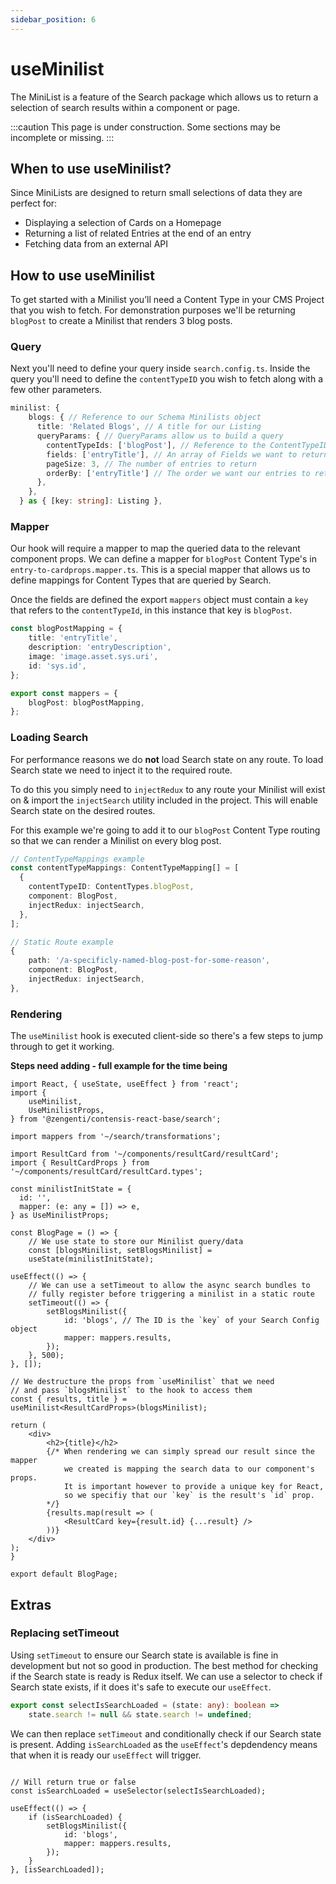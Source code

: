 ```yaml
---
sidebar_position: 6
---
```



# useMinilist

The MiniList is a feature of the Search package which allows us to return a selection of search results within a component or page.

:::caution
This page is under construction. Some sections may be incomplete or missing.
:::

## When to use useMinilist?

Since MiniLists are designed to return small selections of data they are perfect for:

- Displaying a selection of Cards on a Homepage
- Returning a list of related Entries at the end of an entry
- Fetching data from an external API

## How to use useMinilist

To get started with a Minilist you’ll need a Content Type in your CMS Project that you wish to fetch. For demonstration purposes we'll be returning `blogPost` to create a Minilist that renders 3 blog posts. 

### Query

Next you'll need to define your query inside `search.config.ts`. Inside the query you'll need to define the `contentTypeID` you wish to fetch along with a few other parameters.

```ts title="A query object for a minilist"
minilist: {
    blogs: { // Reference to our Schema Minilists object
      title: 'Related Blogs', // A title for our Listing
      queryParams: { // QueryParams allow us to build a query
        contentTypeIds: ['blogPost'], // Reference to the ContentTypeID we want to fetch
        fields: ['entryTitle'], // An array of Fields we want to return from BlogPost
        pageSize: 3, // The number of entries to return
        orderBy: ['entryTitle'] // The order we want our entries to return in
      },
    },
  } as { [key: string]: Listing },
```

### Mapper

Our hook will require a mapper to map the queried data to the relevant component props. We can define a mapper for `blogPost` Content Type's in `entry-to-cardprops.mapper.ts`. This is a special mapper that allows us to define mappings for Content Types that are queried by Search.

Once the fields are defined the export `mappers` object must contain a `key` that refers to the `contentTypeId`, in this instance that key is `blogPost`.

```ts title="Adding 'blogPost' mappings to our Search mapper (entry-to-cardprops.mapper.ts)"
const blogPostMapping = { 
    title: 'entryTitle',
    description: 'entryDescription',
    image: 'image.asset.sys.uri',
    id: 'sys.id',
};

export const mappers = {
    blogPost: blogPostMapping,
};
```

### Loading Search

For performance reasons we do **not** load Search state on any route. To load Search state we need to inject it to the required route.

To do this you simply need to `injectRedux` to any route your Minilist will exist on & import the `injectSearch` utility included in the project. This will enable Search state on the desired routes.

For this example we're going to add it to our `blogPost` Content Type routing so that we can render a Minilist on every blog post.

```ts title="Injecting Search state to a variety of Route types"
// ContentTypeMappings example
const contentTypeMappings: ContentTypeMapping[] = [
  {
    contentTypeID: ContentTypes.blogPost,
    component: BlogPost,
    injectRedux: injectSearch,
  },
];

// Static Route example
{
    path: '/a-specificly-named-blog-post-for-some-reason',
    component: BlogPost,
    injectRedux: injectSearch,
},
```

### Rendering

The `useMinilist` hook is executed client-side so there's a few steps to jump through to get it working.

**Steps need adding - full example for the time being**

```tsx title="Example of useMinilist"
import React, { useState, useEffect } from 'react';
import {
    useMinilist,
    UseMinilistProps,
} from '@zengenti/contensis-react-base/search';

import mappers from '~/search/transformations';

import ResultCard from '~/components/resultCard/resultCard';
import { ResultCardProps } from '~/components/resultCard/resultCard.types';

const minilistInitState = {
  id: '',
  mapper: (e: any = []) => e,
} as UseMinilistProps;

const BlogPage = () => {
    // We use state to store our Minilist query/data
    const [blogsMinilist, setBlogsMinilist] =
    useState(minilistInitState);

useEffect(() => {
    // We can use a setTimeout to allow the async search bundles to
    // fully register before triggering a minilist in a static route
    setTimeout(() => {
        setBlogsMinilist({
            id: 'blogs', // The ID is the `key` of your Search Config object
            mapper: mappers.results,
        });
    }, 500);
}, []);

// We destructure the props from `useMinilist` that we need
// and pass `blogsMinilist` to the hook to access them
const { results, title } =
useMinilist<ResultCardProps>(blogsMinilist);

return (
    <div>
        <h2>{title}</h2>
        {/* When rendering we can simply spread our result since the mapper 
            we created is mapping the search data to our component's props.
            It is important however to provide a unique key for React,
            so we specifiy that our `key` is the result's `id` prop.
        */} 
        {results.map(result => (
            <ResultCard key={result.id} {...result} />
        ))}
    </div>
);
}

export default BlogPage;
```

## Extras

### Replacing setTimeout

Using `setTimeout` to ensure our Search state is available is fine in development but not so good in production. The best method for checking if the Search state is ready is Redux itself. We can use a selector to check if Search state exists, if it does it's safe to execute our `useEffect`.

```ts title="A boolean selector for querying Search state"
export const selectIsSearchLoaded = (state: any): boolean =>
    state.search != null && state.search != undefined;
```

We can then replace `setTimeout` and conditionally check if our Search state is present. Adding `isSearchLoaded` as the `useEffect`'s depdendency means that when it is ready our `useEffect` will trigger.

```tsx title="Replacing setTimeout with a selector"

// Will return true or false
const isSearchLoaded = useSelector(selectIsSearchLoaded);

useEffect(() => {
    if (isSearchLoaded) {
        setBlogsMinilist({
            id: 'blogs', 
            mapper: mappers.results,
        });
    }
}, [isSearchLoaded]);

```